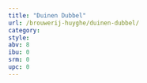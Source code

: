 ```yaml
---
title: "Duinen Dubbel"
url: /brouwerij-huyghe/duinen-dubbel/
category: 
style: 
abv: 8
ibu: 0
srm: 0
upc: 0
---
```


